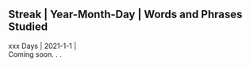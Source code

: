 ## Streak | Year-Month-Day | Words and Phrases Studied <br>
xxx Days | 2021-1-1 |  <br>
Coming soon. . . 
